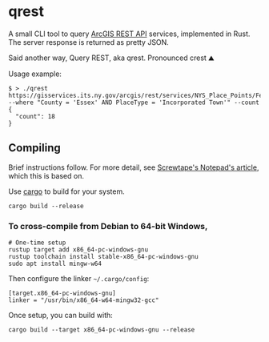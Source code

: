 # qrest

A small CLI tool to query [ArcGIS REST API](https://developers.arcgis.com/rest/services-reference/enterprise/query-feature-service-layer-.htm) services, implemented in Rust. The server response is returned as pretty JSON.

Said another way, Query REST, aka qrest. Pronounced crest ⛰️

Usage example:

```shell
$ > ./qrest https://gisservices.its.ny.gov/arcgis/rest/services/NYS_Place_Points/FeatureServer/0/query --where "County = 'Essex' AND PlaceType = 'Incorporated Town'" --count
{
  "count": 18
}
```

## Compiling

Brief instructions follow. For more detail, see [Screwtape's Notepad's article](https://zork.net/~st/jottings/rust-windows-and-debian.html), which this is based on.

Use [cargo](https://github.com/rust-lang/cargo) to build for your system.

```shell
cargo build --release
```

### To cross-compile from Debian to 64-bit Windows,

```
# One-time setup
rustup target add x86_64-pc-windows-gnu
rustup toolchain install stable-x86_64-pc-windows-gnu
sudo apt install mingw-w64
```

Then configure the linker `~/.cargo/config`:
```shell
[target.x86_64-pc-windows-gnu]
linker = "/usr/bin/x86_64-w64-mingw32-gcc"
```

Once setup, you can build with:
```shell
cargo build --target x86_64-pc-windows-gnu --release
```
